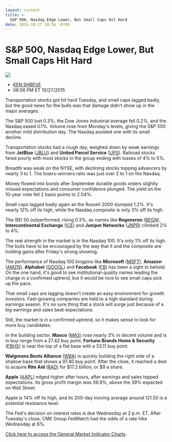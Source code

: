 ```yaml
---
layout: content
title: >-
  S&P 500, Nasdaq Edge Lower, But Small Caps Hit Hard
date: 2015-10-27 18:56 -0700
---
```



S&P 500, Nasdaq Edge Lower, But Small Caps Hit Hard
====================================================


![](https://www.investors.com/wp-content/uploads/ibd-migrated-images/MPv_151028_635815575168291173.png)

* [KEN SHREVE](https://www.investors.com/author/shrevek/ "Posts by KEN SHREVE")
* 06:56 PM ET 10/27/2015




Transportation stocks got hit hard Tuesday, and small caps lagged badly, but the good news for the bulls was that damage didn't show up in the major averages.

  

The S&P 500 lost 0.3%, the Dow Jones industrial average fell 0.2%, and the Nasdaq eased 0.1%. Volume rose from Monday's levels, giving the S&P 500 another mild distribution day. The Nasdaq avoided one with its small decline.

  

Transportation stocks had a rough day, weighed down by weak earnings from **JetBlue** ([JBLU](https://research.investors.com/quote.aspx?symbol=JBLU)) and **United Parcel Service** ([UPS](https://research.investors.com/quote.aspx?symbol=UPS)). Railroad stocks fared poorly with most stocks in the group ending with losses of 4% to 5%.

  

Breadth was weak on the NYSE, with declining stocks topping advancers by nearly 3 to 1. The losers-winners ratio was just over 2 to 1 on the Nasdaq.

  

Money flowed into bonds after September durable goods orders slightly missed expectations and consumer confidence plunged. The yield on the 10-year note fell 2 basis points to 2.04%.

  

Small caps lagged badly again as the Russell 2000 slumped 1.2%. It's nearly 12% off its high, while the Nasdaq composite is only 3% off its high.

  

The IBD 50 outperformed, rising 0.3%, as names like **Regeneron** ([REGN](https://research.investors.com/quote.aspx?symbol=REGN)), **Intercontinental Exchange** ([ICE](https://research.investors.com/quote.aspx?symbol=ICE)) and **Juniper Networks** ([JNPR](https://research.investors.com/quote.aspx?symbol=JNPR)) climbed 2% to 4%.

  

The real strength in the market is in the Nasdaq 100. It's only 1% off its high. The bulls have to be encouraged by the way that it and the composite are holding gains after Friday's strong showing.

  

The performance of Nasdaq 100 kingpins like **Microsoft** ([MSFT](https://research.investors.com/quote.aspx?symbol=MSFT)), **Amazon** ([AMZN](https://research.investors.com/quote.aspx?symbol=AMZN)), **Alphabet** ([GOOGL](https://research.investors.com/quote.aspx?symbol=GOOGL)) and **Facebook** ([FB](https://research.investors.com/quote.aspx?symbol=FB)) has been a sight to behold. On the one hand, it's good to see institutional-quality names leading the charge in a confirmed uptrend, but it would be nice to see small caps pick up the pace.

  

That small caps are lagging doesn't create an easy environment for growth investors. Fast-growing companies are held to a high standard during earnings season. It's no sure thing that a stock will surge just because of a big earnings and sales beat expectations.

  

Still, the market is in a confirmed uptrend, so it makes sense to look for more buy candidates.

  

In the building sector, **Masco** ([MAS](https://research.investors.com/quote.aspx?symbol=MAS)) rose nearly 3% in decent volume and is in buy range from a 27.42 buy point. **Fortune Brands Home & Security** ([FBHS](https://research.investors.com/quote.aspx?symbol=FBHS)) is near the top of a flat base with a 53.11 buy point.

  

**Walgreens Boots Alliance** ([WBA](https://research.investors.com/quote.aspx?symbol=WBA)) is quickly building the right side of a shallow base that shows a 97.40 buy point. After the close, it reached a deal to acquire **Rite Aid** ([RAD](https://research.investors.com/quote.aspx?symbol=RAD)) for $17.2 billion, or $9 a share.

  

**Apple** ([AAPL](https://research.investors.com/quote.aspx?symbol=AAPL)) edged higher after hours, after earnings and sales topped expectations. Its gross profit margin was 39.9%, above the 39% expected on Wall Street.

  

Apple is 14% off its high, and its 200-day moving average around 121.50 is a potential resistance level.

  

The Fed's decision on interest rates is due Wednesday at 2 p.m. ET. After Tuesday's close, CME Group FedWatch had the odds of a rate hike Wednesday at 6%.

  

[Click here to access the General Market Indicator Charts](https://www.investors.com/pdf/GMI_102815.pdf).




